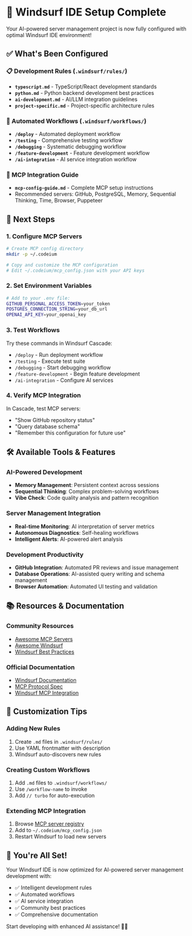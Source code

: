 # 🚀 Windsurf IDE Setup Complete

Your AI-powered server management project is now fully configured with optimal Windsurf IDE environment!

## ✅ What's Been Configured

### 📋 Development Rules (`.windsurf/rules/`)
- **`typescript.md`** - TypeScript/React development standards
- **`python.md`** - Python backend development best practices  
- **`ai-development.md`** - AI/LLM integration guidelines
- **`project-specific.md`** - Project-specific architecture rules

### 🔄 Automated Workflows (`.windsurf/workflows/`)
- **`/deploy`** - Automated deployment workflow
- **`/testing`** - Comprehensive testing workflow
- **`/debugging`** - Systematic debugging workflow
- **`/feature-development`** - Feature development workflow
- **`/ai-integration`** - AI service integration workflow

### 🔌 MCP Integration Guide
- **`mcp-config-guide.md`** - Complete MCP setup instructions
- Recommended servers: GitHub, PostgreSQL, Memory, Sequential Thinking, Time, Browser, Puppeteer

## 🎯 Next Steps

### 1. Configure MCP Servers
```bash
# Create MCP config directory
mkdir -p ~/.codeium

# Copy and customize the MCP configuration
# Edit ~/.codeium/mcp_config.json with your API keys
```

### 2. Set Environment Variables
```bash
# Add to your .env file:
GITHUB_PERSONAL_ACCESS_TOKEN=your_token
POSTGRES_CONNECTION_STRING=your_db_url  
OPENAI_API_KEY=your_openai_key
```

### 3. Test Workflows
Try these commands in Windsurf Cascade:
- `/deploy` - Run deployment workflow
- `/testing` - Execute test suite
- `/debugging` - Start debugging workflow
- `/feature-development` - Begin feature development
- `/ai-integration` - Configure AI services

### 4. Verify MCP Integration
In Cascade, test MCP servers:
- "Show GitHub repository status"
- "Query database schema"
- "Remember this configuration for future use"

## 🛠️ Available Tools & Features

### AI-Powered Development
- **Memory Management**: Persistent context across sessions
- **Sequential Thinking**: Complex problem-solving workflows
- **Vibe Check**: Code quality analysis and pattern recognition

### Server Management Integration
- **Real-time Monitoring**: AI interpretation of server metrics
- **Autonomous Diagnostics**: Self-healing workflows
- **Intelligent Alerts**: AI-powered alert analysis

### Development Productivity
- **GitHub Integration**: Automated PR reviews and issue management
- **Database Operations**: AI-assisted query writing and schema management
- **Browser Automation**: Automated UI testing and validation

## 📚 Resources & Documentation

### Community Resources
- [Awesome MCP Servers](https://github.com/wong2/awesome-mcp-servers)
- [Awesome Windsurf](https://github.com/ichoosetoaccept/awesome-windsurf)  
- [Windsurf Best Practices](https://github.com/kamusis/windsurf_best_practice)

### Official Documentation
- [Windsurf Documentation](https://docs.windsurf.com/)
- [MCP Protocol Spec](https://modelcontextprotocol.io/)
- [Windsurf MCP Integration](https://docs.windsurf.com/windsurf/cascade/mcp)

## 🔧 Customization Tips

### Adding New Rules
1. Create `.md` files in `.windsurf/rules/`
2. Use YAML frontmatter with description
3. Windsurf auto-discovers new rules

### Creating Custom Workflows  
1. Add `.md` files to `.windsurf/workflows/`
2. Use `/workflow-name` to invoke
3. Add `// turbo` for auto-execution

### Extending MCP Integration
1. Browse [MCP server registry](https://github.com/wong2/awesome-mcp-servers)
2. Add to `~/.codeium/mcp_config.json`
3. Restart Windsurf to load new servers

## 🎉 You're All Set!

Your Windsurf IDE is now optimized for AI-powered server management development with:
- ✅ Intelligent development rules
- ✅ Automated workflows  
- ✅ AI service integration
- ✅ Community best practices
- ✅ Comprehensive documentation

Start developing with enhanced AI assistance! 🤖✨
